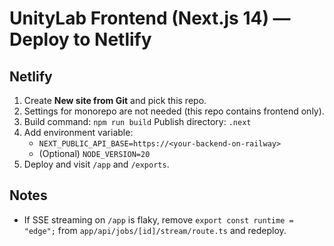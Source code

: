# UnityLab Frontend (Next.js 14) — Deploy to Netlify

## Netlify
1. Create **New site from Git** and pick this repo.
2. Settings for monorepo are not needed (this repo contains frontend only).
3. Build command: `npm run build`
   Publish directory: `.next`
4. Add environment variable:
   - `NEXT_PUBLIC_API_BASE=https://<your-backend-on-railway>`
   - (Optional) `NODE_VERSION=20`
5. Deploy and visit `/app` and `/exports`.

## Notes
- If SSE streaming on `/app` is flaky, remove `export const runtime = "edge";` from `app/api/jobs/[id]/stream/route.ts` and redeploy.
